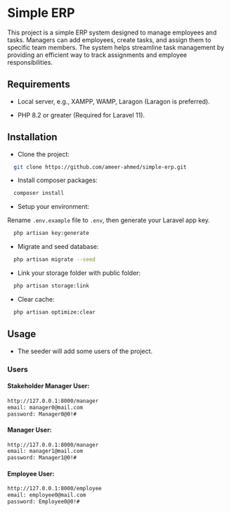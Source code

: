 
# Simple ERP
This project is a simple ERP system designed to manage employees and tasks. Managers can add employees, create tasks, and assign them to specific team members. The system helps streamline task management by providing an efficient way to track assignments and employee responsibilities.
## Requirements

- Local server, e.g., XAMPP, WAMP, Laragon (Laragon is preferred).

- PHP 8.2 or greater (Required for Laravel 11).

## Installation

- Clone the project:

```bash
  git clone https://github.com/ameer-ahmed/simple-erp.git
```

- Install composer packages:

```bash
  composer install
```

- Setup your environment:

Rename `.env.example` file to `.env`, then generate your Laravel app key.

```bash
  php artisan key:generate
```

- Migrate and seed database:

```bash
  php artisan migrate --seed
```

- Link your storage folder with public folder:

```bash
  php artisan storage:link
```

- Clear cache:

```bash
  php artisan optimize:clear
```

## Usage
- The seeder will add some users of the project.

### Users

#### Stakeholder Manager User:
```bash
http://127.0.0.1:8000/manager
email: manager0@mail.com
password: Manager0@0!#
```

#### Manager User:
```bash
http://127.0.0.1:8000/manager
email: manager1@mail.com
password: Manager1@0!#
```

#### Employee User:
```bash
http://127.0.0.1:8000/employee
email: employee0@mail.com
password: Employee0@0!#
```

